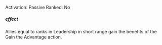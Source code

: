 Activation: Passive
Ranked: No
##### effect
Allies equal to ranks in Leadership in short
range gain the benefits of the Gain the
Advantage action.